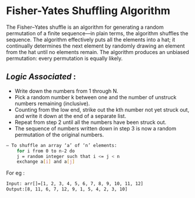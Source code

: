 # Fisher-Yates Shuffling Algorithm



The Fisher–Yates shuffle is an algorithm for generating a random permutation of a finite sequence—in plain terms, the algorithm shuffles the sequence. The algorithm effectively puts all the elements into a hat; it continually determines the next element by randomly drawing an element from the hat until no elements remain. The algorithm produces an unbiased permutation: every permutation is equally likely.

## _Logic Associated_ :

- Write down the numbers from 1 through N.
- Pick a random number k between one and the number of unstruck numbers remaining (inclusive).
- Counting from the low end, strike out the kth number not yet struck out, and write it down at     the end of a separate list.
- Repeat from step 2 until all the numbers have been struck out.
- The sequence of numbers written down in step 3 is now a random permutation of the original      numbers.






```sh
— To shuffle an array ‘a’ of ‘n’ elements:
    for i from 0 to n-2 do
    j = random integer such that i <= j < n
    exchange a[i] and a[j]
```

For eg :

```sh
Input: arr[]=[1, 2, 3, 4, 5, 6, 7, 8, 9, 10, 11, 12]
Output:[8, 11, 6, 7, 12, 9, 1, 5, 4, 2, 3, 10]
```


